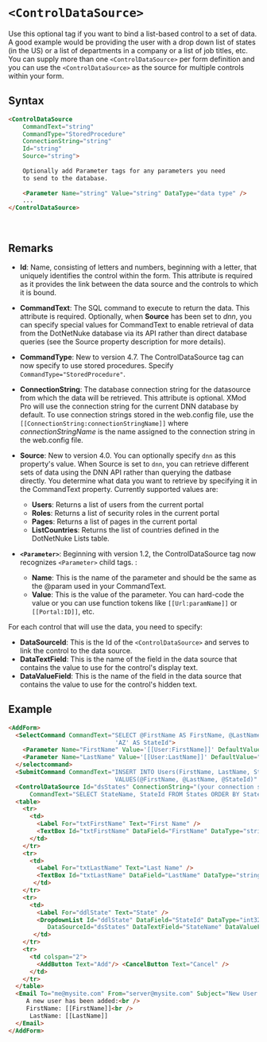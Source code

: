 # `<ControlDataSource>`

Use this optional tag if you want to bind a list-based control to a set of data. A good example would be providing the user with a drop down list of states (in the US) or a list of departments in a company or a list of job titles, etc. You can supply more than one `<ControlDataSource>` per form definition and you can use the `<ControlDataSource>` as the source for multiple controls within your form.

## Syntax
```html
<ControlDataSource
    CommandText="string"
    CommandType="StoredProcedure"
    ConnectionString="string"
    Id="string"
    Source="string">
    
    Optionally add Parameter tags for any parameters you need
    to send to the database. 
    
    <Parameter Name="string" Value="string" DataType="data type" />
    ... 
</ControlDataSource>
```
 

## Remarks  

*   **Id**: Name, consisting of letters and numbers, beginning with a letter, that uniquely identifies the control within the form. This attribute is required as it provides the link between the data source and the controls to which it is bound.  

*   **CommandText**: The SQL command to execute to return the data. This attribute is required. Optionally, when **Source** has been set to _dnn_, you can specify special values for CommandText to enable retrieval of data from the DotNetNuke database via its API rather than direct database queries (see the Source property description for more details).  

*   **CommandType**: New to version 4.7. The ControlDataSource tag can now specify to use stored procedures. Specify `CommandType="StoredProcedure"`.  

*   **ConnectionString**: The database connection string for the datasource from which the data will be retrieved. This attribute is optional. XMod Pro will use the connection string for the current DNN database by default. To use connection strings stored in the web.config file, use the `[[ConnectionString:connectionStringName]]` where _connectionStringName_ is the name assigned to the connection string in the web.config file.  

*   **Source**: New to version 4.0. You can optionally specify `dnn` as this property's value. When Source is set to `dnn`, you can retrieve different sets of data using the DNN API rather than querying the datbase directly. You determine what data you want to retrieve by specifying it in the CommandText property. Currently supported values are:  

    *   **Users**: Returns a list of users from the current portal
    *   **Roles**: Returns a list of security roles in the current portal
    *   **Pages**: Returns a list of pages in the current portal
    *   **ListCountries**: Returns the list of countries defined in the DotNetNuke Lists table.  

*   **`<Parameter>`**: Beginning with version 1.2, the ControlDataSource tag now recognizes `<Parameter>` child tags. :  

    *   **Name**: This is the name of the parameter and should be the same as the @param used in your CommandText.
    *   **Value**: This is the value of the parameter. You can hard-code the value or you can use function tokens like `[[Url:paramName]]` or `[[Portal:ID]]`, etc.

For each control that will use the data, you need to specify:  

*   **DataSourceId**: This is the Id of the `<ControlDataSource>` and serves to link the control to the data source.
*   **DataTextField**: This is the name of the field in the data source that contains the value to use for the control's display text.
*   **DataValueField**: This is the name of the field in the data source that contains the value to use for the control's hidden text.



## Example
```html {9-10,27-28}
<AddForm>
  <SelectCommand CommandText="SELECT @FirstName AS FirstName, @LastName AS LastName, 
                              'AZ' AS StateId">
    <Parameter Name="FirstName" Value='[[User:FirstName]]' DefaultValue="" />
    <Parameter Name="LastName" Value='[[User:LastName]]' DefaultValue="" />
  </selectcommand>
  <SubmitCommand CommandText="INSERT INTO Users(FirstName, LastName, StateId) 
                              VALUES(@FirstName, @LastName, @StateId)" />
  <ControlDataSource Id="dsStates" ConnectionString="(your connection string here)" 
      CommandText="SELECT StateName, StateId FROM States ORDER BY StateName ASC" />
  <table>
    <tr>
      <td>
        <Label For="txtFirstName" Text="First Name" /> 
        <TextBox Id="txtFirstName" DataField="FirstName" DataType="string" />
      </td>
    </tr>
    <tr>
      <td>
        <Label For="txtLastName" Text="Last Name" />
        <TextBox Id="txtLastName" DataField="LastName" DataType="string" />
       </td>
    </tr>
    <tr>
      <td>
        <Label For="ddlState" Text="State" />
        <DropdownList Id="ddlState" DataField="StateId" DataType="int32" 
           DataSourceId="dsStates" DataTextField="StateName" DataValueField="StateId" />
       </td>
    </tr>
    <tr>
      <td colspan="2">
        <AddButton Text="Add"/> <CancelButton Text="Cancel" />
      </td>
    </tr>
  </table>
  <Email To="me@mysite.com" From="server@mysite.com" Subject="New User Added" Format="html">
     A new user has been added:<br />
     FirstName: [[FirstName]]<br />
      LastName: [[LastName]]
  </Email>
</AddForm>
```
